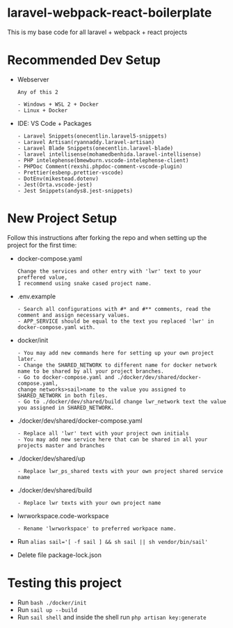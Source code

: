 # laravel-webpack-react-boilerplate

This is my base code for all laravel + webpack + react projects

# Recommended Dev Setup

- Webserver

  ```
  Any of this 2

  - Windows + WSL 2 + Docker
  - Linux + Docker
  ```

- IDE: VS Code + Packages
  ```
  - Laravel Snippets(onecentlin.laravel5-snippets)
  - Laravel Artisan(ryannaddy.laravel-artisan)
  - Laravel Blade Snippets(onecentlin.laravel-blade)
  - laravel intellisense(mohamedbenhida.laravel-intellisense)
  - PHP intelephense(bmewburn.vscode-intelephense-client)
  - PHPDoc Comment(rexshi.phpdoc-comment-vscode-plugin)
  - Prettier(esbenp.prettier-vscode)
  - DotEnv(mikestead.dotenv)
  - Jest(Orta.vscode-jest)
  - Jest Snippets(andys8.jest-snippets)
  ```

# New Project Setup

Follow this instructions after forking the repo and when setting up the project for the first time:

- docker-compose.yaml

  ```
  Change the services and other entry with 'lwr' text to your preffered value,
  I recommend using snake cased project name.
  ```

- .env.example

  ```
  - Search all configurations with #* and #** comments, read the comment and assign necessary values.
  - APP_SERVICE should be equal to the text you replaced 'lwr' in docker-compose.yaml with.
  ```

- docker/init

  ```
  - You may add new commands here for setting up your own project later.
  - Change the SHARED_NETWORK to different name for docker network name to be shared by all your project branches.
  - Go to docker-compose.yaml and ./docker/dev/shared/docker-compose.yaml,
  change networks>sail>name to the value you assigned to SHARED_NETWORK in both files.
  - Go to ./docker/dev/shared/build change lwr_network text the value you assigned in SHARED_NETWORK.
  ```

- ./docker/dev/shared/docker-compose.yaml

  ```
  - Replace all 'lwr' text with your project own initials
  - You may add new service here that can be shared in all your projects master and branches
  ```

- ./docker/dev/shared/up
  ```
  - Replace lwr_ps_shared texts with your own project shared service name
  ```
- ./docker/dev/shared/build

  ```
  - Replace lwr texts with your own project name
  ```

- lwrworkspace.code-workspace

  ```
  - Rename 'lwrworkspace' to preferred workpace name.
  ```

- Run `alias sail='[ -f sail ] && sh sail || sh vendor/bin/sail'`

- Delete file package-lock.json

# Testing this project

- Run `bash ./docker/init`
- Run `sail up --build`
- Run `sail shell` and inside the shell run `php artisan key:generate`
